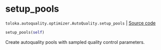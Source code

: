 # setup_pools
`toloka.autoquality.optimizer.AutoQuality.setup_pools` | [Source code](https://github.com/Toloka/toloka-kit/blob/v1.2.3/src/autoquality/optimizer.py#L275)

```python
setup_pools(self)
```

Create autoquality pools with sampled quality control parameters.

